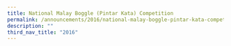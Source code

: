 ```yaml
---
title: National Malay Boggle (Pintar Kata) Competition
permalink: /announcements/2016/national-malay-boggle-pintar-kata-competition/
description: ""
third_nav_title: "2016"
---
```

